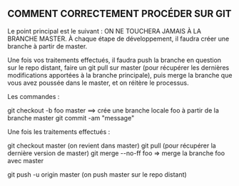 ## COMMENT CORRECTEMENT PROCÉDER SUR GIT

Le point principal est le suivant : ON NE TOUCHERA JAMAIS À LA BRANCHE MASTER. À chaque étape de développement, il faudra créer une branche à partir de master.

Une fois vos traitements effectués, il faudra push la branche en question sur le repo distant, faire un git pull sur master (pour récupérer les dernières modifications apportées à la branche principale), puis merge la branche que vous avez poussée dans le master, et on réitère le processus.

Les commandes : 

git checkout -b foo master ==> crée une branche locale foo à partir de la branche master
git commit -am "message"

Une fois les traitements effectués : 

git checkout master (on revient dans master)
git pull (pour récupérer la dernière version de master)
git merge --no-ff foo => merge la branche foo avec master

git push -u origin master (on push master sur le repo distant)

